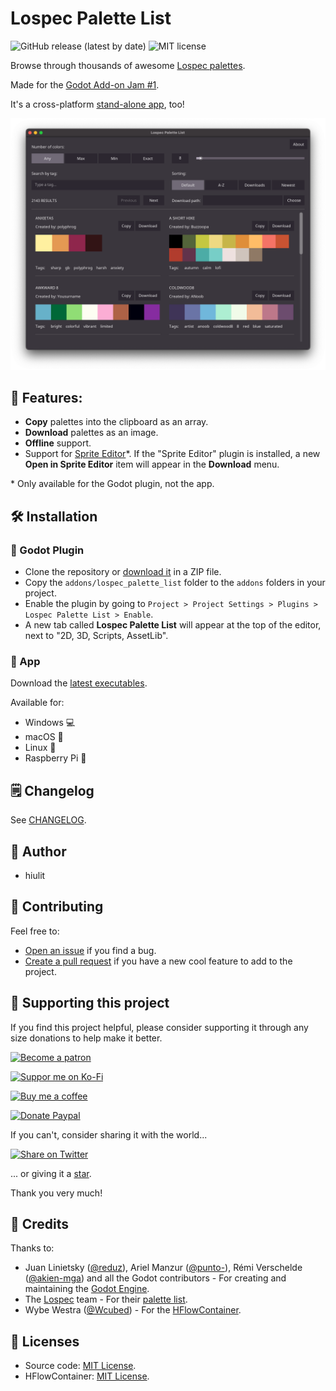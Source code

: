 # Lospec Palette List

![GitHub release (latest by date)](https://img.shields.io/github/v/release/hiulit/Lospec-Palette-List?color=478cbf&style=flat-square) ![MIT license](https://img.shields.io/badge/license-MIT-478cbf?style=flat-square)

Browse through thousands of awesome [Lospec palettes](https://lospec.com/palette-list).

Made for the [Godot Add-on Jam #1](https://itch.io/jam/godot-addons-jam-1).

It's a cross-platform [stand-alone app](https://github.com/hiulit/Lospec-Palette-List/releases), too!

![Lospec Palette List app](/lospec-palette-list-app.png)

## 📌 Features:

- **Copy** palettes into the clipboard as an array.
- **Download** palettes as an image.
- **Offline** support.
- Support for [Sprite Editor](https://github.com/SoloCodeNet/godot-sprite-editor-addon)*. If the "Sprite Editor" plugin is installed, a new **Open in Sprite Editor** item will appear in the **Download** menu.

\* Only available for the Godot plugin, not the app.

## 🛠️ Installation

### 🤖 Godot Plugin

- Clone the repository or [download it](https://github.com/hiulit/Lospec-Palette-List/archive/refs/heads/main.zip) in a ZIP file.
- Copy the `addons/lospec_palette_list` folder to the `addons` folders in your project.
- Enable the plugin by going to `Project > Project Settings > Plugins > Lospec Palette List > Enable`.
- A new tab called **Lospec Palette List** will appear at the top of the editor, next to "2D, 3D, Scripts, AssetLib".

### 💾 App

Download the [latest executables](https://github.com/hiulit/Lospec-Palette-List/releases).

Available for:

- Windows 💻
- macOS 🍏
- Linux 🐧
- Raspberry Pi 🍓

## 🗒️ Changelog

See [CHANGELOG](/CHANGELOG.md).

## 👤 Author

- hiulit

## 🤝 Contributing

Feel free to:

- [Open an issue](https://github.com/hiulit/Lospec-Palette-List/issues) if you find a bug.
- [Create a pull request](https://github.com/hiulit/Lospec-Palette-List/pulls) if you have a new cool feature to add to the project.

## 🙌 Supporting this project

If you find this project helpful, please consider supporting it through any size donations to help make it better.

[![Become a patron](https://img.shields.io/badge/Become_a_patron-ff424d?logo=Patreon&style=for-the-badge&logoColor=white)](https://www.patreon.com/hiulit)

[![Suppor me on Ko-Fi](https://img.shields.io/badge/Support_me_on_Ko--fi-F16061?logo=Ko-fi&style=for-the-badge&logoColor=white)](https://ko-fi.com/F2F7136ND)

[![Buy me a coffee](https://img.shields.io/badge/Buy_me_a_coffee-FFDD00?logo=buy-me-a-coffee&style=for-the-badge&logoColor=black)](https://www.buymeacoffee.com/hiulit)

[![Donate Paypal](https://img.shields.io/badge/PayPal-00457C?logo=PayPal&style=for-the-badge&label=Donate)](https://www.paypal.com/paypalme/hiulit)

If you can't, consider sharing it with the world...

[![Share on Twitter](https://img.shields.io/badge/Share_on_Twitter-1DA1F2?style=for-the-badge&logo=twitter&logoColor=white)](https://twitter.com/intent/tweet?url=https://github.com/hiulit/Lospec-Palette-List&text=%22Godot+Plugin+Lospec%22%0D%0ABrowse+through+thousands+of+awesome+Lospec+palettes.%0A%0AMade+by%20@hiulit%0A%0A)

... or giving it a [star](https://github.com/hiulit/Lospec-Palette-List/stargazers).

Thank you very much!

## 👏 Credits

Thanks to:

- Juan Linietsky ([@reduz](https://github.com/reduz)), Ariel Manzur ([@punto-](https://github.com/punto-)), Rémi Verschelde ([@akien-mga](https://github.com/akien-mga)) and all the Godot contributors - For creating and maintaining the [Godot Engine](https://github.com/godotengine/godot).
- The [Lospec](https://lospec.com) team - For their [palette list](https://lospec.com/palette-list).
- Wybe Westra ([@Wcubed](https://github.com/Wcubed)) - For the [HFlowContainer](https://github.com/Wcubed/horizontal_flow_container).

## 📝 Licenses

- Source code: [MIT License](/LICENSE).
- HFlowContainer: [MIT License](https://github.com/Wcubed/horizontal_flow_container/blob/main/LICENSE).
